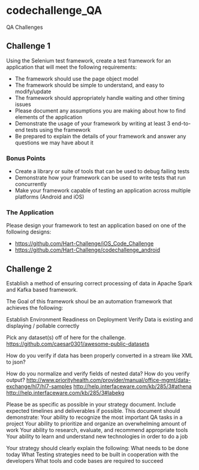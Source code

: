 # codechallenge_QA
QA Challenges


## Challenge 1

Using the Selenium test framework, create a test framework for an application that will meet the following requirements:
* The framework should use the page object model
* The framework should be simple to understand, and easy to modify/update
* The framework should appropriately handle waiting and other timing issues
* Please document any assumptions you are making about how to find elements of the application
* Demonstrate the usage of your framework by writing at least 3 end-to-end tests using the framework
* Be prepared to explain the details of your framework and answer any questions we may have about it

### Bonus Points
* Create a library or suite of tools that can be used to debug failing tests
* Demonstrate how your framework can be used to write tests that run concurrently
* Make your framework capable of testing an application across multiple platforms (Android and iOS)

### The Application
Please design your framework to test an application based on one of the following designs:
- https://github.com/Hart-Challenge/iOS_Code_Challenge
- https://github.com/Hart-Challenge/codechallenge_android

## Challenge 2

Establish a method of ensuring correct processing of data in Apache Spark and Kafka based framework.

The Goal of this framework shoul be an automation framework that achieves the following:

Establish Environment Readiness on Deployment
Verify Data is existing and displaying / pollable correctly

Pick any dataset(s) off of here for the challenge. https://github.com/caesar0301/awesome-public-datasets

How do you verify if data has been properly converted in a stream like XML to json?

How do you normalize and verify fields of nested data?
How do you verify output?
http://www.priorityhealth.com/provider/manual/office-mgmt/data-exchange/hl7/hl7-samples
http://help.interfaceware.com/kb/285/3#athena
http://help.interfaceware.com/kb/285/3#labekg

Please be as specific as possible in your strategy document.  Include expected timelines and deliverables if possible.  This document should demonstrate:
Your ability to recognize the most important QA tasks in a project
Your ability to prioritize and organize an overwhelming amount of work
Your ability to research, evaluate, and recommend appropriate tools
Your ability to learn and understand new technologies in order to do a job

Your strategy should clearly explain the following:
What needs to be done today
What Testing strategies need to be built in cooperation with the developers
What tools and code bases are required to succeed
